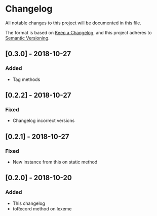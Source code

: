 # Changelog
All notable changes to this project will be documented in this file.

The format is based on [Keep a Changelog](https://keepachangelog.com/en/1.0.0/),
and this project adheres to [Semantic Versioning](https://semver.org/spec/v2.0.0.html).

## [0.3.0] - 2018-10-27
### Added
- Tag methods

## [0.2.2] - 2018-10-27
### Fixed
- Changelog incorrect versions

## [0.2.1] - 2018-10-27
### Fixed
- New instance from this on static method

## [0.2.0] - 2018-10-20
### Added
- This changelog
- toRecord method on lexeme
